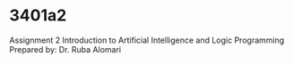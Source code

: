 # 3401a2
Assignment 2
Introduction to Artificial Intelligence and Logic Programming
Prepared by: Dr. Ruba Alomari

